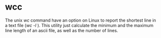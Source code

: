 # wcc

The unix *wc* command have an option on Linux to report the shortest line in a text file (*wc -l* ).
This utility just calculate the minimum and the maximum line length of an ascii file, as well
as the number of lines.
